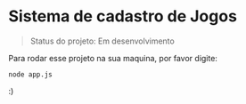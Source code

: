 # Sistema de cadastro de Jogos

> Status do projeto: Em desenvolvimento

Para rodar esse projeto na sua maquina, por favor digite:

```
node app.js
````
:)

